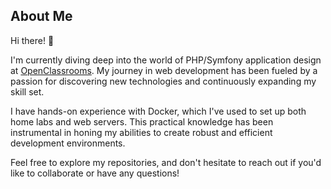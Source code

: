 ## About Me

Hi there! 👋

I'm currently diving deep into the world of PHP/Symfony application design at [OpenClassrooms](https://www.openclassrooms.com/).
My journey in web development has been fueled by a passion for discovering new technologies and continuously expanding my skill set.

I have hands-on experience with Docker, which I've used to set up both home labs and web servers.
This practical knowledge has been instrumental in honing my abilities to create robust and efficient development environments.

Feel free to explore my repositories, and don't hesitate to reach out if you'd like to collaborate or have any questions!
